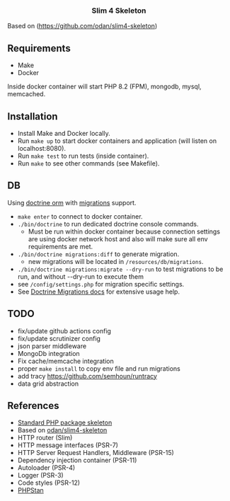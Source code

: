 <h3 align="center">Slim 4 Skeleton</h3>

Based on (https://github.com/odan/slim4-skeleton)

## Requirements

* Make
* Docker

Inside docker container will start PHP 8.2 (FPM), mongodb, mysql, memcached.

## Installation

- Install Make and Docker locally.
- Run `make up` to start docker containers and application (will listen on localhost:8080).
- Run `make test` to run tests (inside container).
- Run `make` to see other commands (see Makefile).

## DB

Using [doctrine orm](https://www.doctrine-project.org/projects/orm.html) with [migrations](https://www.doctrine-project.org/projects/migrations.html) support.

- `make enter` to connect to docker container.
- `./bin/doctrine` to run dedicated doctrine console commands.
  - Must be run within docker container because connection settings are using docker network host and also will make sure all env requirements are met.
- `./bin/doctrine migrations:diff` to generate migration.
  - new migrations will be located in `/resources/db/migrations`.
- `./bin/doctrine migrations:migrate --dry-run` to test migrations to be run, and without --dry-run to execute them
- see `/config/settings.php` for migration specific settings.
- See [Doctrine Migrations docs](https://www.doctrine-project.org/projects/doctrine-migrations/en/3.7/reference/managing-migrations.html) for extensive usage help.

## TODO

- fix/update github actions config
- fix/update scrutinizer config
- json parser middleware
- MongoDb integration
- Fix cache/memcache integration
- proper `make install` to copy env file and run migrations
- add tracy https://github.com/semhoun/runtracy
- data grid abstraction

## References

- [Standard PHP package skeleton](https://github.com/php-pds/skeleton)
- Based on [odan/slim4-skeleton](https://github.com/odan/slim4-skeleton)
- HTTP router (Slim)
- HTTP message interfaces (PSR-7)
- HTTP Server Request Handlers, Middleware (PSR-15)
- Dependency injection container (PSR-11)
- Autoloader (PSR-4)
- Logger (PSR-3)
- Code styles (PSR-12)
- [PHPStan](https://github.com/phpstan/phpstan)